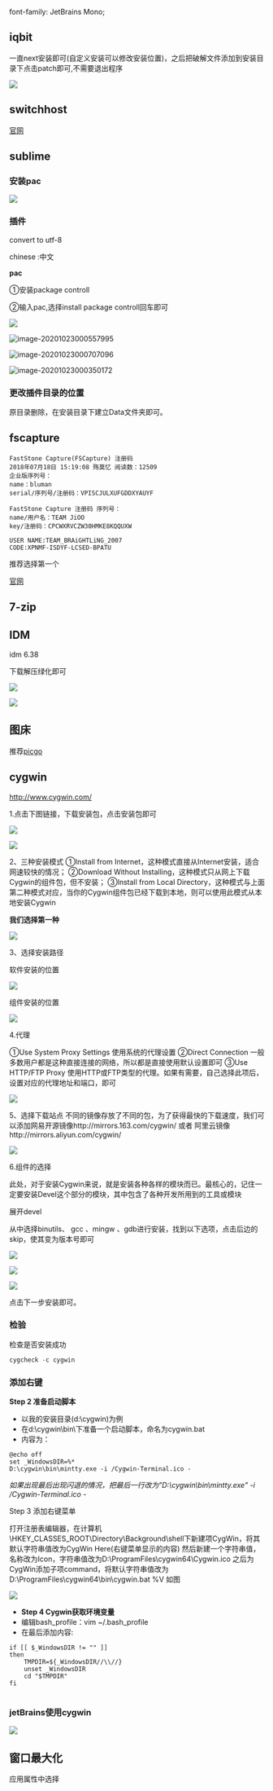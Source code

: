font-family: JetBrains Mono; 



## iqbit

一直next安装即可(自定义安装可以修改安装位置)，之后把破解文件添加到安装目录下点击patch即可,不需要退出程序

![](https://raw.githubusercontent.com/matt17du/img/main/img/20210108162544.png)



## switchhost

[官网](https://github.com/oldj/SwitchHosts/releases)





## sublime

### 安装pac

![](https://raw.githubusercontent.com/matt17du/img/main/img/20201221220711.png)





### 插件

convert to utf-8

chinese :中文

**pac**

①安装package controll

②输入pac,选择install package controll回车即可



![](https://raw.githubusercontent.com/matt17du/img/main/img/20201221220751.png)





![image-20201023000557995](D:\matt\workspace\git\app\img\image-20201023000557995.png)





![image-20201023000707096](D:\matt\workspace\git\app\img\image-20201023000707096.png)



![image-20201023000350172](D:\matt\workspace\git\app\img\image-20201023000350172.png)



### 更改插件目录的位置

 原目录删除，在安装目录下建立Data文件夹即可。



## fscapture

```
FastStone Capture(FSCapture) 注册码
2018年07月18日 15:19:08 殇莫忆 阅读数：12509
企业版序列号： 
name：bluman 
serial/序列号/注册码：VPISCJULXUFGDDXYAUYF 

FastStone Capture 注册码 序列号： 
name/用户名：TEAM JiOO 
key/注册码：CPCWXRVCZW30HMKE8KQQUXW 

USER NAME:TEAM_BRAiGHTLiNG_2007 
CODE:XPNMF-ISDYF-LCSED-BPATU 
```

推荐选择第一个

[官网](https://www.faststone.org/FSCaptureDetail.htm)



## 7-zip



## IDM

idm 6.38

下载解压绿化即可



![](https://raw.githubusercontent.com/matt17du/img/main/img/20210130103333.png)



![](https://raw.githubusercontent.com/matt17du/img/main/img/20210130103430.png)

## 图床

推荐[picgo](https://github.com/Molunerfinn/PicGo)





## cygwin

http://www.cygwin.com/

1.点击下图链接，下载安装包，点击安装包即可

![](https://raw.githubusercontent.com/matt17du/img/main/img/20210129225052.png)







![](https://raw.githubusercontent.com/matt17du/img/main/img/20210129230335.png)





2、三种安装模式
①Install from Internet，这种模式直接从Internet安装，适合网速较快的情况；
②Download Without Installing，这种模式只从网上下载Cygwin的组件包，但不安装；
③Install from Local Directory，这种模式与上面第二种模式对应，当你的Cygwin组件包已经下载到本地，则可以使用此模式从本地安装Cygwin

**我们选择第一种**





![](https://raw.githubusercontent.com/matt17du/img/main/img/20210129230453.png)





3、选择安装路径



软件安装的位置



![](https://raw.githubusercontent.com/matt17du/img/main/img/20210129230650.png)





组件安装的位置





![](https://raw.githubusercontent.com/matt17du/img/main/img/20210129230745.png)



4.代理

①Use System Proxy Settings 使用系统的代理设置
②Direct Connection 一般多数用户都是这种直接连接的网络，所以都是直接使用默认设置即可
③Use HTTP/FTP Proxy 使用HTTP或FTP类型的代理。如果有需要，自己选择此项后，设置对应的代理地址和端口，即可



![](https://raw.githubusercontent.com/matt17du/img/main/img/20210129230909.png)





5、选择下载站点
不同的镜像存放了不同的包，为了获得最快的下载速度，我们可以添加网易开源镜像http://mirrors.163.com/cygwin/ 或者 阿里云镜像http://mirrors.aliyun.com/cygwin/



![](https://raw.githubusercontent.com/matt17du/img/main/img/20210129231042.png)



6.组件的选择

此处，对于安装Cygwin来说，就是安装各种各样的模块而已。最核心的，记住一定要安装Devel这个部分的模块，其中包含了各种开发所用到的工具或模块

展开devel

从中选择binutils、 gcc 、mingw 、gdb进行安装，找到以下选项，点击后边的skip，使其变为版本号即可



![](https://raw.githubusercontent.com/matt17du/img/main/img/20210129231329.png)





![](https://raw.githubusercontent.com/matt17du/img/main/img/20210129231447.png)





![](https://raw.githubusercontent.com/matt17du/img/main/img/20210129231532.png)





点击下一步安装即可。





### 检验

检查是否安装成功

```c
cygcheck -c cygwin
```





### 添加右键

**Step 2 准备启动脚本**

- 以我的安装目录(d:\cygwin)为例
- 在d:\cygwin\bin\下准备一个启动脚本，命名为cygwin.bat
- 内容为：

```
@echo off
set _WindowsDIR=%*
D:\cygwin\bin\mintty.exe -i /Cygwin-Terminal.ico -

```

*如果出现最后出现闪退的情况，把最后一行改为"D:\cygwin\bin\mintty.exe" -i /Cygwin-Terminal.ico -*

Step 3 添加右键菜单

打开注册表编辑器，在计算机\HKEY_CLASSES_ROOT\Directory\Background\shell下新建项CygWin，将其默认字符串值改为CygWin Here(右键菜单显示的内容)
然后新建一个字符串值，名称改为Icon，字符串值改为D:\ProgramFiles\cygwin64\Cygwin.ico
之后为CygWin添加子项command，将默认字符串值改为D:\ProgramFiles\cygwin64\bin\cygwin.bat %V 如图



![](https://raw.githubusercontent.com/matt17du/img/main/img/20210320000521.png)



- **Step 4 Cygwin获取环境变量**
- 编辑bash_profile：vim ~/.bash_profile
- 在最后添加内容:

```
if [[ $_WindowsDIR != "" ]]
then
	TMPDIR=${_WindowsDIR//\\//}
	unset _WindowsDIR
	cd "$TMPDIR"
fi


```



### jetBrains使用cygwin

![](https://raw.githubusercontent.com/matt17du/img/main/img/20210320213501.png)







## 窗口最大化

应用属性中选择





